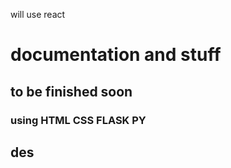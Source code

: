 will use react 

# documentation and stuff

## to be finished soon

### using HTML CSS FLASK PY 

## des
